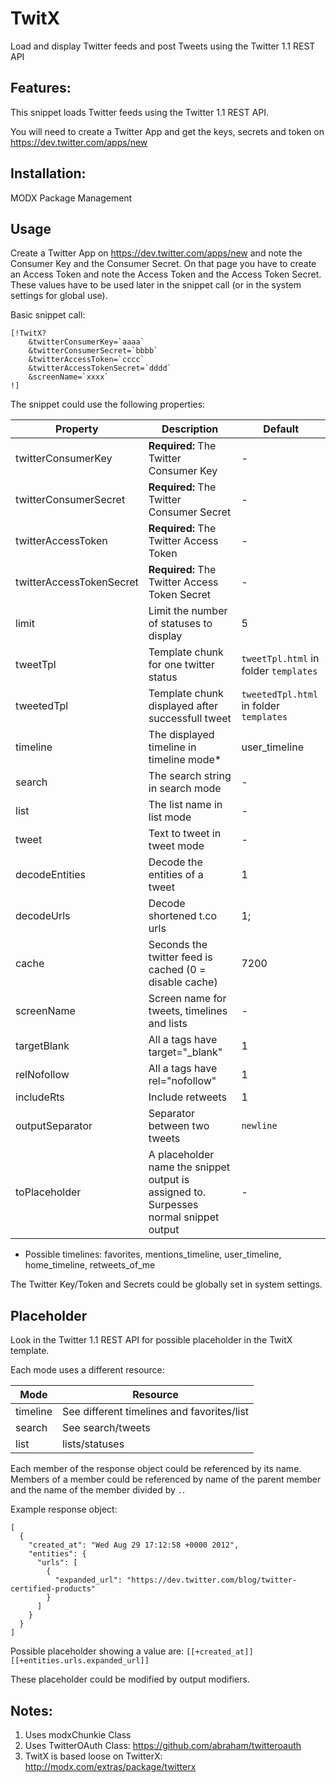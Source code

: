 TwitX
================================================================================

Load and display Twitter feeds and post Tweets using the Twitter 1.1 REST API

Features:
--------------------------------------------------------------------------------
This snippet loads Twitter feeds using the Twitter 1.1 REST API.

You will need to create a Twitter App and get the keys, secrets and token on
https://dev.twitter.com/apps/new

Installation:
--------------------------------------------------------------------------------
MODX Package Management

Usage
--------------------------------------------------------------------------------
Create a Twitter App on https://dev.twitter.com/apps/new and note the Consumer
Key and the Consumer Secret. On that page you have to create an Access Token
and note the Access Token and the Access Token Secret. These values have to be
used later in the snippet call (or in the system settings for global use).

Basic snippet call:

```
[!TwitX?
    &twitterConsumerKey=`aaaa`
    &twitterConsumerSecret=`bbbb`
    &twitterAccessToken=`cccc`
    &twitterAccessTokenSecret=`dddd`
    &screenName=`xxxx`
!]
```
The snippet could use the following properties:

Property | Description | Default
-------- | ----------- | -------
twitterConsumerKey | **Required:** The Twitter Consumer Key | -
twitterConsumerSecret | **Required:** The Twitter Consumer Secret | -
twitterAccessToken | **Required:** The Twitter Access Token | -
twitterAccessTokenSecret | **Required:** The Twitter Access Token Secret | -
limit | Limit the number of statuses to display | 5
tweetTpl | Template chunk for one twitter status | `tweetTpl.html` in folder `templates`
tweetedTpl | Template chunk displayed after successfull tweet | `tweetedTpl.html` in folder `templates`
timeline | The displayed timeline in timeline mode* | user_timeline
search | The search string in search mode | -
list | The list name in list mode | -
tweet | Text to tweet in tweet mode | -
decodeEntities | Decode the entities of a tweet | 1
decodeUrls | Decode shortened t.co urls | 1;
cache | Seconds the twitter feed is cached (0 = disable cache) | 7200
screenName | Screen name for tweets, timelines and lists | -
targetBlank | All a tags have target="_blank" | 1
relNofollow | All a tags have rel="nofollow" | 1
includeRts | Include retweets | 1
outputSeparator | Separator between two tweets | `newline`
toPlaceholder | A placeholder name the snippet output is assigned to. Surpesses normal snippet output | -

* Possible timelines: favorites, mentions_timeline, user_timeline, home_timeline, retweets_of_me

The Twitter Key/Token and Secrets could be globally set in system settings.

Placeholder
--------------------------------------------------------------------------------
Look in the Twitter 1.1 REST API for possible placeholder in the TwitX template.

Each mode uses a different resource:

Mode | Resource
-----|---------
timeline | See different timelines and favorites/list
search | See search/tweets
list  | lists/statuses

Each member of the response object could be referenced by its name. Members of
a member could be referenced by name of the parent member and the name of the
member divided by `.`.

Example response object:

```
[
  {
    "created_at": "Wed Aug 29 17:12:58 +0000 2012",
    "entities": {
      "urls": [
        {
          "expanded_url": "https://dev.twitter.com/blog/twitter-certified-products"
        }
      ]
    }
  }
]
```

Possible placeholder showing a value are: `[[+created_at]]`
`[[+entities.urls.expanded_url]]`

These placeholder could be modified by output modifiers.

Notes:
--------------------------------------------------------------------------------
1. Uses modxChunkie Class
2. Uses TwitterOAuth Class: https://github.com/abraham/twitteroauth
3. TwitX is based loose on TwitterX: http://modx.com/extras/package/twitterx

